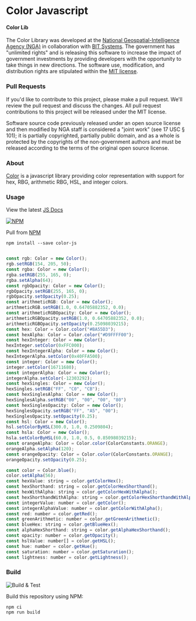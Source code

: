 # Color Javascript

#### Color Lib ####

The Color Library was developed at the [National Geospatial-Intelligence Agency (NGA)](http://www.nga.mil/) in collaboration with [BIT Systems](https://www.caci.com/bit-systems/). The government has "unlimited rights" and is releasing this software to increase the impact of government investments by providing developers with the opportunity to take things in new directions. The software use, modification, and distribution rights are stipulated within the [MIT license](http://choosealicense.com/licenses/mit/).

### Pull Requests ###
If you'd like to contribute to this project, please make a pull request. We'll review the pull request and discuss the changes. All pull request contributions to this project will be released under the MIT license.

Software source code previously released under an open source license and then modified by NGA staff is considered a "joint work" (see 17 USC § 101); it is partially copyrighted, partially public domain, and as a whole is protected by the copyrights of the non-government authors and must be released according to the terms of the original open source license.

### About ###

[Color](http://ngageoint.github.io/color-js/) is a javascript library providing color representation with support for hex, RBG, arithmetic RBG, HSL, and integer colors.

### Usage ###

View the latest [JS Docs](http://ngageoint.github.io/color-js/)

[![NPM](https://img.shields.io/npm/v/@ngageoint/color-js.svg)](https://www.npmjs.com/package/@ngageoint/color-js)

Pull from [NPM](https://www.npmjs.com/package/@ngageoint/color-js)

```install
npm install --save color-js
```

```javascript

const rgb: Color = new Color();
rgb.setRGB(154, 205, 50);
const rgba: Color = new Color();
rgba.setRGB(255, 165, 0);
rgba.setAlpha(64);
const rgbOpacity: Color = new Color();
rgbOpacity.setRGB(255, 165, 0);
rgbOpacity.setOpacity(0.25);
const arithmeticRGB: Color = new Color();
arithmeticRGB.setRGB(1.0, 0.64705882352, 0.0);
const arithmeticRGBOpacity: Color = new Color();
arithmeticRGBOpacity.setRGB(1.0, 0.64705882352, 0.0);
arithmeticRGBOpacity.setOpacity(0.25098039215);
const hex: Color = Color.color("#BA55D3");
const hexAlpha: Color = Color.color("#D9FFFF00");
const hexInteger: Color = new Color();
hexInteger.setColor(0xFFC000);
const hexIntegerAlpha: Color = new Color();
hexIntegerAlpha.setColor(0x40FFA500);
const integer: Color = new Color();
integer.setColor(16711680);
const integerAlpha: Color = new Color();
integerAlpha.setColor(-12303292);
const hexSingles: Color = new Color();
hexSingles.setRGB("FF", "C0", "CB");
const hexSinglesAlpha: Color = new Color();
hexSinglesAlpha.setRGB("00", "00", "00", "80")
const hexSinglesOpacity: Color = new Color();
hexSinglesOpacity.setRGB("FF", "A5", "00");
hexSinglesOpacity.setOpacity(0.25);
const hsl: Color = new Color();
hsl.setColorByHSL(300.0, 1.0, 0.2509804);
const hsla: Color = new Color();
hsla.setColorByHSL(60.0, 1.0, 0.5, 0.85098039215);
const orangeAlpha: Color = Color.color(ColorConstants.ORANGE);
orangeAlpha.setAlpha(120);
const orangeOpacity: Color = Color.color(ColorConstants.ORANGE);
orangeOpacity.setOpacity(0.25);

const color = Color.blue();
color.setAlpha(56);
const hexValue: string = color.getColorHex();
const hexShorthand: string = color.getColorHexShorthand();
const hexWithAlpha: string = color.getColorHexWithAlpha();
const hexShorthandWithAlpha: string = color.getColorHexShorthandWithAlpha();
const integerValue: number = color.getColor();
const integerAlphaValue: number = color.getColorWithAlpha();
const red: number = color.getRed();
const greenArithmetic: number = color.getGreenArithmetic();
const blueHex: string = color.getBlueHex();
const alphaHexShorthand: string = color.getAlphaHexShorthand();
const opacity: number = color.getOpacity();
const hslValue: number[] = color.getHSL();
const hue: number = color.getHue();
const saturation: number = color.getSaturation();
const lightness: number = color.getLightness();

```

### Build ###

![Build & Test](https://github.com/ngageoint/color-js/actions/workflows/build-test.yml/badge.svg)

Build this repository using NPM:

    npm ci
    npm run build